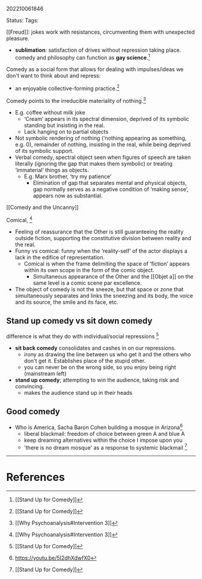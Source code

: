 202210061846 

Status: 
Tags: 

[[Freud]]: jokes work with resistances, circumventing them with unexpected pleasure.
- **sublimation**: satisfaction of drives without repression taking place. comedy and philosophy can function as **gay science**.[^1]

Comedy as a social form that allows for dealing with impulses/ideas we don't want to think about and repress:
- an enjoyable collective-forming practice.[^1]

Comedy points to the irreducible materiality of nothing.[^3]
* E.g. coffee without milk joke
	* ‘Cream’ appears in its spectral dimension, deprived of its symbolic standing but insisting in the real.
	* Lack hanging on to partial objects
* Not symbolic rendering of nothing (‘nothing appearing as something, e.g. 0), remainder of nothing, insisting in the real, while being deprived of its symbolic support.
* Verbal comedy, spectral object seen when figures of speech are taken literally (ignoring the gap that makes them symbolic) or treating ‘immaterial’ things as objects.
	* E.g. Marx brother, ‘try my patience’
		* Elimination of gap that separates mental and physical objects, gap normally serves as a negative condition of ‘making sense’, appears now as substantial.

[[Comedy and the Uncanny]]

Comical, [^3]
* Feeling of reassurance that the Other is still guaranteeing the reality outside fiction, supporting the constitutive division between reality and the real.
* Funny vs comical: funny when the ‘reality-self’ of the actor displays a lack in the edifice of representation.
	* Comical is when the frame delimiting the space of ‘fiction’ appears within its own scope in the form of the comic object.
		* Simultaneous appearance of the Other and the [[Objet a]] on the same level is a comic scene par excellence.
* The object of comedy is not the sneeze, but that space or zone that simultaneously separates and links the sneezing and its body, the voice and its source, the smile and its face, etc.

## Stand up comedy vs sit down comedy 
difference is what they do with individual/social repressions [^1]
- **sit back comedy** consolidates and cashes in on our repressions.
	- irony as drawing the line between us who get it and the others who don't get it. Establishes place of the stupid other.
	- you can never be on the wrong side, so you enjoy being right (mainstream left)
- **stand up comedy**; attempting to win the audience, taking risk and convincing.
	- makes the audience stand up in their heads

## Good comedy
- Who is America,  Sacha Baron Cohen building a mosque in Arizona[^2]
	- liberal blackmail: freedom of choice between green A and blue A
	- keep dreaming alternatives within the choice I impose upon you
	- 'there is no dream mosque' as a response to systemic blackmail [^1]

---
# References

[^1]: [[Stand Up for Comedy]]
[^2]: https://youtu.be/5I2dhXdwfX0
[^3]: [[Why Psychoanalysis#Intervention 3]]